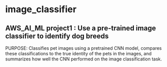 # image_classifier

## AWS_AI_ML project1 : Use a pre-trained image classifier to identify dog breeds

PURPOSE: Classifies pet images using a pretrained CNN model, compares these classifications to the true identity of the pets in the images, and summarizes how well the CNN performed on the image classification task.

